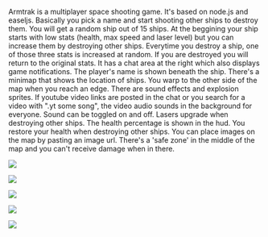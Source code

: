 Armtrak is a multiplayer space shooting game. It's based on node.js and easeljs. Basically you pick a name and start shooting other ships to destroy them. You will get a random ship out of 15 ships. At the beggining your ship starts with low stats (health, max speed and laser level) but you can increase them by destroying other ships. Everytime you destroy a ship, one of those three stats is increased at random. If you are destroyed you will return to the original stats. It has a chat area at the right which also displays game notifications. The player's name is shown beneath the ship. There's a minimap that shows the location of ships. You warp to the other side of the map when you reach an edge. There are sound effects and explosion sprites. If youtube video links are posted in the chat or you search for a video with ".yt some song", the video audio sounds in the background for everyone. Sound can be toggled on and off. Lasers upgrade when destroying other ships. The health percentage is shown in the hud. You restore your health when destroying other ships. You can place images on the map by pasting an image url. There's a 'safe zone' in the middle of the map and you can't receive damage when in there.

![](http://i.imgur.com/La9FK0k.jpg)

![](http://i.imgur.com/ebdJHFe.jpg)

![](http://i.imgur.com/xIKbrzk.jpg)

![](http://i.imgur.com/E03wr24.jpg)

![](http://i.imgur.com/Xxn5aSF.jpg)